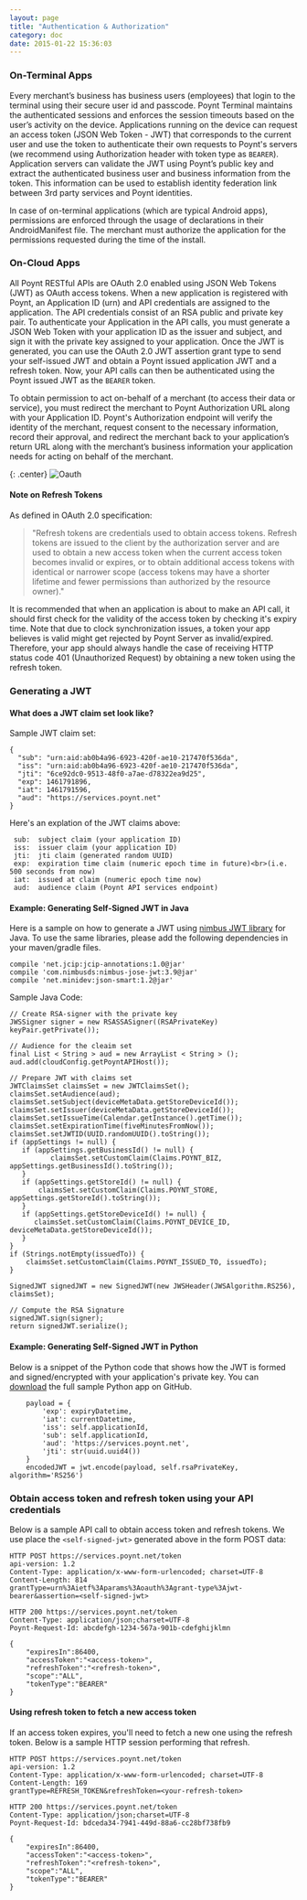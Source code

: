 ```yaml
---
layout: page
title: "Authentication & Authorization"
category: doc
date: 2015-01-22 15:36:03
---
```


### On-Terminal Apps

Every merchant’s business has business users (employees) that login to the terminal using their secure user id and passcode. Poynt Terminal maintains the authenticated sessions and enforces the session timeouts based on the user’s activity on the device. Applications running on the device can request an access token (JSON Web Token - JWT) that corresponds to the current user and use the token to authenticate their own requests to Poynt's servers (we recommend using Authorization header with token type as `BEARER`). Application servers can validate the JWT using Poynt’s public key and extract the authenticated business user and business information from the token. This information can be used to establish identity federation link between 3rd party services and Poynt identities.

In case of on-terminal applications (which are typical Android apps), permissions are enforced through the usage of declarations in their AndroidManifest file. The merchant must authorize the application for the permissions requested during the time of the install.


### On-Cloud Apps

All Poynt RESTful APIs are OAuth 2.0 enabled using JSON Web Tokens (JWT) as OAuth access tokens. When a new application is registered with Poynt, an Application ID (urn) and API credentials are assigned to the application. The API credentials consist of an RSA public and private key pair. To authenticate your Application in the API calls, you must generate a JSON Web Token with your application ID as the issuer and subject, and sign it with the private key assigned to your application. Once the JWT is generated, you can use the OAuth 2.0 JWT assertion grant type to send your self-issued JWT and obtain a Poynt issued application JWT and a refresh token. Now, your API calls can then be authenticated using the Poynt issued JWT as the `BEARER` token.

To obtain permission to act on-behalf of a merchant (to access their data or service), you must redirect the merchant to Poynt Authorization URL along with your Application ID. Poynt's Authorization endpoint will verify the identity of the merchant, request consent to the necessary information, record their approval, and redirect the merchant back to your application’s return URL along with the merchant’s business information your application needs for acting on behalf of the merchant.

{: .center}
![Oauth]({{site.url}}../assets/developers-oauth-token-dance.png)

#### Note on Refresh Tokens

As defined in OAuth 2.0 specification:

> "Refresh tokens are credentials used to obtain access tokens. Refresh tokens are issued to the client by the authorization server and are used to obtain a new access token when the current access token becomes invalid or expires, or to obtain additional access tokens with identical or narrower scope (access tokens may have a shorter lifetime and fewer permissions than authorized by the resource owner)."

It is recommended that when an application is about to make an API call, it should first check for the validity of the access token by checking it's expiry time. Note that due to clock synchronization issues, a token your app believes is valid might get rejected by Poynt Server as invalid/expired. Therefore, your app should always handle the case of receiving HTTP status code 401 (Unauthorized Request) by obtaining a new token using the refresh token.

### Generating a JWT ###
#### What does a JWT claim set look like? ####
Sample JWT claim set:

~~~
{
  "sub": "urn:aid:ab0b4a96-6923-420f-ae10-217470f536da",
  "iss": "urn:aid:ab0b4a96-6923-420f-ae10-217470f536da",
  "jti": "6ce92dc0-9513-48f0-a7ae-d78322ea9d25",
  "exp": 1461791896,
  "iat": 1461791596,
  "aud": "https://services.poynt.net"
}
~~~

Here's an explation of the JWT claims above:

~~~
 sub:  subject claim (your application ID)
 iss:  issuer claim (your application ID)
 jti:  jti claim (generated random UUID)
 exp:  expiration time claim (numeric epoch time in future)<br>(i.e. 500 seconds from now)
 iat:  issued at claim (numeric epoch time now)
 aud:  audience claim (Poynt API services endpoint)
~~~

#### Example: Generating Self-Signed JWT in Java ####
Here is a sample on how to generate a JWT using [nimbus JWT library](http://connect2id.com/products/nimbus-jose-jwt) for Java. To use the same libraries, please add the following dependencies in your maven/gradle files.

~~~
compile 'net.jcip:jcip-annotations:1.0@jar'
compile 'com.nimbusds:nimbus-jose-jwt:3.9@jar'
compile 'net.minidev:json-smart:1.2@jar'
~~~


   Sample Java Code:

   ~~~
   // Create RSA-signer with the private key
   JWSSigner signer = new RSASSASigner((RSAPrivateKey) keyPair.getPrivate());

   // Audience for the cleaim set
   final List < String > aud = new ArrayList < String > ();
   aud.add(cloudConfig.getPoyntAPIHost());

   // Prepare JWT with claims set
   JWTClaimsSet claimsSet = new JWTClaimsSet();
   claimsSet.setAudience(aud);
   claimsSet.setSubject(deviceMetaData.getStoreDeviceId());
   claimsSet.setIssuer(deviceMetaData.getStoreDeviceId());
   claimsSet.setIssueTime(Calendar.getInstance().getTime());
   claimsSet.setExpirationTime(fiveMinutesFromNow());
   claimsSet.setJWTID(UUID.randomUUID().toString());
   if (appSettings != null) {
      if (appSettings.getBusinessId() != null) {
             claimsSet.setCustomClaim(Claims.POYNT_BIZ, appSettings.getBusinessId().toString());
      }
      if (appSettings.getStoreId() != null) {
          claimsSet.setCustomClaim(Claims.POYNT_STORE, appSettings.getStoreId().toString());
      }
      if (appSettings.getStoreDeviceId() != null) {
         claimsSet.setCustomClaim(Claims.POYNT_DEVICE_ID, deviceMetaData.getStoreDeviceId());
      }
   }
   if (Strings.notEmpty(issuedTo)) {
       claimsSet.setCustomClaim(Claims.POYNT_ISSUED_TO, issuedTo);
   }

   SignedJWT signedJWT = new SignedJWT(new JWSHeader(JWSAlgorithm.RS256), claimsSet);

   // Compute the RSA Signature
   signedJWT.sign(signer);
   return signedJWT.serialize();
   ~~~
   
#### Example: Generating Self-Signed JWT in Python ####
Below is a snippet of the Python code that shows how the JWT is formed and signed/encrypted with your application's private key. You can [download](https://github.com/poynt/python-sample) the full sample Python app on GitHub. 

~~~
    payload = {
        'exp': expiryDatetime,
        'iat': currentDatetime,
        'iss': self.applicationId,
        'sub': self.applicationId,
        'aud': 'https://services.poynt.net',
        'jti': str(uuid.uuid4())
    }
    encodedJWT = jwt.encode(payload, self.rsaPrivateKey, algorithm='RS256')
~~~


### Obtain access token and refresh token using your API credentials ###
Below is a sample API call to obtain access token and refresh tokens. We use place the `<self-signed-jwt>` generated above in the form POST data:

~~~
HTTP POST https://services.poynt.net/token
api-version: 1.2
Content-Type: application/x-www-form-urlencoded; charset=UTF-8
Content-Length: 814
grantType=urn%3Aietf%3Aparams%3Aoauth%3Agrant-type%3Ajwt-bearer&assertion=<self-signed-jwt>

HTTP 200 https://services.poynt.net/token
Content-Type: application/json;charset=UTF-8
Poynt-Request-Id: abcdefgh-1234-567a-901b-cdefghijklmn

{
    "expiresIn":86400,
    "accessToken":"<access-token>",
    "refreshToken":"<refresh-token>",
    "scope":"ALL",
    "tokenType":"BEARER"
}
~~~

#### Using refresh token to fetch a new access token

If an access token expires, you'll need to fetch a new one using the refresh token. Below is a sample HTTP session performing that refresh.

~~~
HTTP POST https://services.poynt.net/token
api-version: 1.2
Content-Type: application/x-www-form-urlencoded; charset=UTF-8
Content-Length: 169
grantType=REFRESH_TOKEN&refreshToken=<your-refresh-token>

HTTP 200 https://services.poynt.net/token
Content-Type: application/json;charset=UTF-8
Poynt-Request-Id: bdceda34-7941-449d-88a6-cc28bf738fb9

{
    "expiresIn":86400,
    "accessToken":"<access-token>",
    "refreshToken":"<refresh-token>",
    "scope":"ALL",
    "tokenType":"BEARER"
}
~~~
